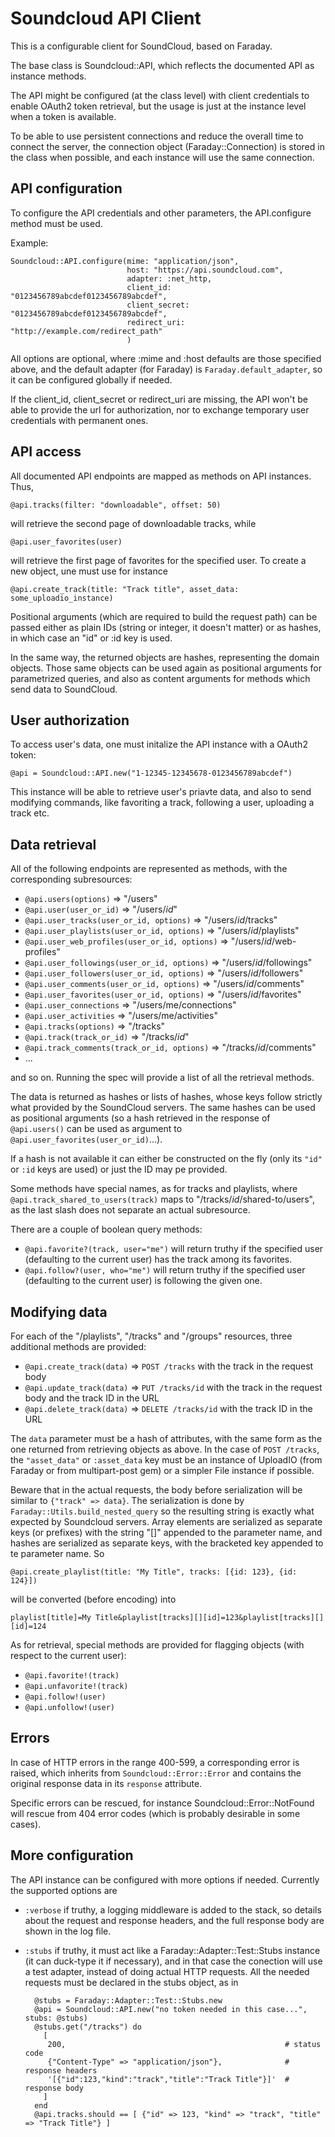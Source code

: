 Soundcloud API Client
=====================

This is a configurable client for SoundCloud, based on Faraday.

The base class is Soundcloud::API, which reflects the documented API as 
instance methods.

The API might be configured (at the class level) with client credentials
to enable OAuth2 token retrieval, but the usage is just at the instance level
when a token is available.

To be able to use persistent connections and reduce the overall time to
connect the server, the connection object (Faraday::Connection) is stored
in the class when possible, and each instance will use the same connection.


API configuration
-----------------

To configure the API credentials and other parameters, the API.configure method
must be used.

Example:

    Soundcloud::API.configure(mime: "application/json",
                              host: "https://api.soundcloud.com",
                              adapter: :net_http,
                              client_id: "0123456789abcdef0123456789abcdef",
                              client_secret: "0123456789abcdef0123456789abcdef",
                              redirect_uri: "http://example.com/redirect_path"
                              )

All options are optional, where :mime and :host defaults are those specified
above, and the default adapter (for Faraday) is `Faraday.default_adapter`, so
it can be configured globally if needed.

If the client\_id, client\_secret or redirect\_uri are missing, the API won't
be able to provide the url for authorization, nor to exchange temporary user
credentials with permanent ones.


API access
----------

All documented API endpoints are mapped as methods on API instances. Thus, 

    @api.tracks(filter: "downloadable", offset: 50)

will retrieve the second page of downloadable tracks, while

    @api.user_favorites(user)

will retrieve the first page of favorites for the specified user. To create
a new object, une must use for instance

    @api.create_track(title: "Track title", asset_data: some_uploadio_instance)


Positional arguments (which are required to build the request path) can be
passed either as plain IDs (string or integer, it doesn't matter) or as hashes,
in which case an "id" or :id key is used.

In the same way, the returned objects are hashes, representing the domain
objects. Those same objects can be used again as positional arguments for 
parametrized queries, and also as content arguments for methods which send
data to SoundCloud.


User authorization
------------------

To access user's data, one must initalize the API instance with a OAuth2 token:

    @api = Soundcloud::API.new("1-12345-12345678-0123456789abcdef")

This instance will be able to retrieve user's priavte data, and also to send
modifying commands, like favoriting a track, following a user, uploading a
track etc.


Data retrieval
--------------

All of the following endpoints are represented as methods, with the corresponding
subresources:

- `@api.users(options)` => "/users"
- `@api.user(user_or_id)` => "/users/_id_"
- `@api.user_tracks(user_or_id, options)` => "/users/_id_/tracks"
- `@api.user_playlists(user_or_id, options)` => "/users/_id_/playlists"
- `@api.user_web_profiles(user_or_id, options)` => "/users/_id_/web-profiles"
- `@api.user_followings(user_or_id, options)` => "/users/_id_/followings"
- `@api.user_followers(user_or_id, options)` => "/users/_id_/followers"
- `@api.user_comments(user_or_id, options)` => "/users/_id_/comments"
- `@api.user_favorites(user_or_id, options)` => "/users/_id_/favorites"
- `@api.user_connections` => "/users/me/connections"
- `@api.user_activities` => "/users/me/activities"
- `@api.tracks(options)` => "/tracks"
- `@api.track(track_or_id)` => "/tracks/_id_"
- `@api.track_comments(track_or_id, options)` => "/tracks/_id_/comments"
- ...

and so on. Running the spec will provide a list of all the retrieval methods.

The data is returned as hashes or lists of hashes, whose keys follow strictly
what provided by the SoundCloud servers. The same hashes can be used as 
positional arguments (so a hash retrieved in the response of `@api.users()`
can be used as argument to `@api.user_favorites(user_or_id)`...).

If a hash is not available it can either be constructed on the fly (only its
`"id"` or `:id` keys are used) or just the ID may pe provided.

Some methods have special names, as for tracks and playlists, where 
`@api.track_shared_to_users(track)` maps to "/tracks/_id_/shared-to/users", as
the last slash does not separate an actual subresource.

There are a couple of boolean query methods:

- `@api.favorite?(track, user="me")` will return truthy if the specified user 
  (defaulting to the current user) has the track among its favorites.
- `@api.follow?(user, who="me")` will return truthy if the specified user
  (defaulting to the current user) is following the given one.


Modifying data
--------------

For each of the "/playlists", "/tracks" and "/groups" resources, three
additional methods are provided:

- `@api.create_track(data)` => `POST /tracks` with the track in the request body
- `@api.update_track(data)` => `PUT /tracks/id` with the track in the request body and the track ID in the URL
- `@api.delete_track(data)` => `DELETE /tracks/id` with the track ID in the URL

The `data` parameter must be a hash of attributes, with the same form as the one
returned from retrieving objects as above. In the case of `POST /tracks`, 
the `"asset_data"` or `:asset_data` key must be an instance of UploadIO (from
Faraday or from multipart-post gem) or a simpler File instance if possible.

Beware that in the actual requests, the body before serialization will be similar to
`{"track" => data}`. The serialization is done by `Faraday::Utils.build_nested_query`
so the resulting string is exactly what expected by Soundcloud servers. Array
elements are serialized as separate keys (or prefixes) with the string "[]" appended
to the parameter name, and hashes are serialized as separate keys, with the bracketed
key appended to te parameter name. So

    @api.create_playlist(title: "My Title", tracks: [{id: 123}, {id: 124}])

will be converted (before encoding) into

    playlist[title]=My Title&playlist[tracks][][id]=123&playlist[tracks][][id]=124



As for retrieval, special methods are provided for flagging objects (with respect to the current user):

- `@api.favorite!(track)`
- `@api.unfavorite!(track)`
- `@api.follow!(user)`
- `@api.unfollow!(user)`


Errors
------

In case of HTTP errors in the range 400-599, a corresponding error is raised,
which inherits from `Soundcloud::Error::Error` and contains the original
response data in its `response` attribute.

Specific errors can be rescued, for instance Soundcloud::Error::NotFound will
rescue from 404 error codes (which is probably desirable in some cases).


More configuration
------------------

The API instance can be configured with more options if needed. Currently the
supported options are

- `:verbose` if truthy, a logging middleware is added to the stack, so details
about the request and response headers, and the full response body are shown in
the log file.

- `:stubs` if truthy, it must act like a Faraday::Adapter::Test::Stubs instance
(it can duck-type it if necessary), and in that case the conection will use a
test adapter, instead of doing actual HTTP requests. All the needed requests
must be declared in the stubs object, as in

        @stubs = Faraday::Adapter::Test::Stubs.new
        @api = Soundcloud::API.new("no token needed in this case...", stubs: @stubs)
        @stubs.get("/tracks") do 
          [
           200,                                                 # status code
           {"Content-Type" => "application/json"},              # response headers
           '[{"id":123,"kind":"track","title":"Track Title"}]'  # response body
          ]
        end
        @api.tracks.should == [ {"id" => 123, "kind" => "track", "title" => "Track Title"} ]

